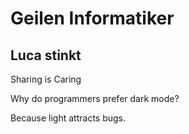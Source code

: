 # Geilen Informatiker
## Luca stinkt

Sharing is Caring 

   Why do programmers prefer dark mode?

  Because light attracts bugs.

